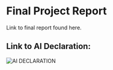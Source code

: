 # Final Project Report

Link to final report found here.

## Link to AI Declaration:

![AI DECLARATION](https://tutors.dev/lab/fypaideclaration/book-a/02)